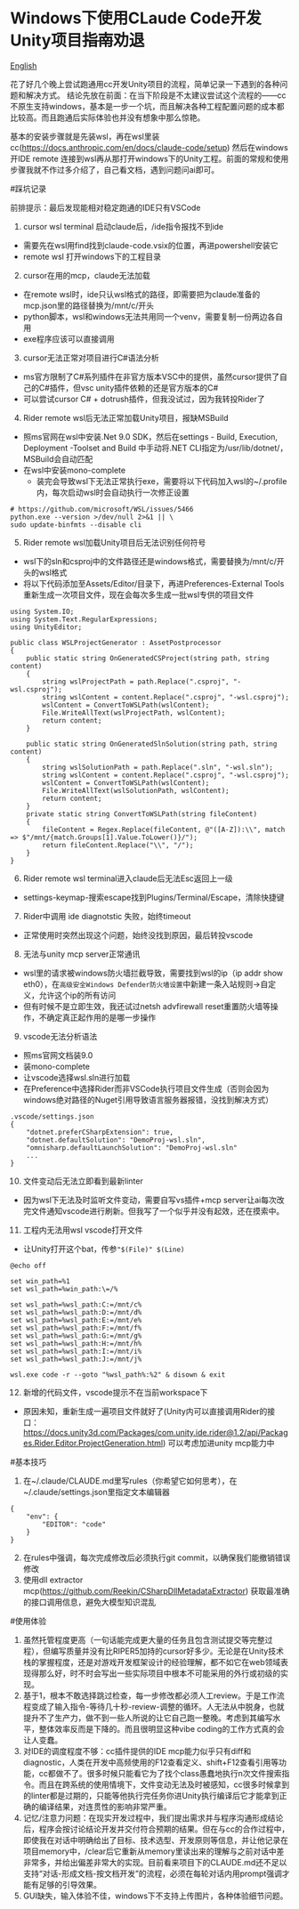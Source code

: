 # Windows下使用CLaude Code开发Unity项目~~指南~~劝退
[English](./README.md)

花了好几个晚上尝试跑通用cc开发Unity项目的流程，简单记录一下遇到的各种问题和解决方式。
结论先放在前面：在当下阶段是不太建议尝试这个流程的——cc不原生支持windows，基本是一步一个坑，而且解决各种工程配置问题的成本都比较高。而且跑通后实际体验也并没有想象中那么惊艳。

基本的安装步骤就是先装wsl，再在wsl里装cc(https://docs.anthropic.com/en/docs/claude-code/setup) 然后在windows开IDE remote 连接到wsl再从那打开windows下的Unity工程。前面的常规和使用步骤我就不作过多介绍了，自己看文档，遇到问题问ai即可。

#踩坑记录

前排提示：最后发现能相对稳定跑通的IDE只有VSCode

1. cursor wsl terminal 启动claude后，/ide指令报找不到ide
  * 需要先在wsl用find找到claude-code.vsix的位置，再进powershell安装它
  * remote wsl 打开windows下的工程目录

2. cursor在用的mcp，claude无法加载
  * 在remote wsl时，ide只认wsl格式的路径，即需要把为claude准备的mcp.json里的路径替换为/mnt/c/开头
  * python脚本，wsl和windows无法共用同一个venv，需要复制一份两边各自用
  * exe程序应该可以直接调用

3. cursor无法正常对项目进行C#语法分析
  * ms官方限制了C#系列插件在非官方版本VSC中的提供，虽然cursor提供了自己的C#插件，但vsc unity插件依赖的还是官方版本的C#
  * 可以尝试cursor C# + dotrush插件，但我没试过，因为我转投Rider了

4. Rider remote wsl后无法正常加载Unity项目，报缺MSBuild
  * 照ms官网在wsl中安装.Net 9.0 SDK，然后在settings - Build, Execution, Deployment -Toolset and Build 中手动将.NET CLI指定为/usr/lib/dotnet/，MSBuild会自动匹配
  * 在wsl中安装mono-complete
    * 装完会导致wsl下无法正常执行exe，需要将以下代码加入wsl的~/.profile内，每次启动wsl时会自动执行一次修正设置
```
# https://github.com/microsoft/WSL/issues/5466
python.exe --version >/dev/null 2>&1 || \
sudo update-binfmts --disable cli
```

5. Rider remote wsl加载Unity项目后无法识别任何符号
  * wsl下的sln和csproj中的文件路径还是windows格式，需要替换为/mnt/c/开头的wsl格式
  * 将以下代码添加至Assets/Editor/目录下，再进Preferences-External Tools重新生成一次项目文件，现在会每次多生成一批wsl专供的项目文件
```
using System.IO;
using System.Text.RegularExpressions;
using UnityEditor;

public class WSLProjectGenerator : AssetPostprocessor
{
    public static string OnGeneratedCSProject(string path, string content)
    {
        string wslProjectPath = path.Replace(".csproj", "-wsl.csproj");
        string wslContent = content.Replace(".csproj", "-wsl.csproj");
        wslContent = ConvertToWSLPath(wslContent);
        File.WriteAllText(wslProjectPath, wslContent);
        return content;
    }

    public static string OnGeneratedSlnSolution(string path, string content)
    {
        string wslSolutionPath = path.Replace(".sln", "-wsl.sln");
        string wslContent = content.Replace(".csproj", "-wsl.csproj");
        wslContent = ConvertToWSLPath(wslContent);
        File.WriteAllText(wslSolutionPath, wslContent);
        return content;
    }
    private static string ConvertToWSLPath(string fileContent)
    {
        fileContent = Regex.Replace(fileContent, @"([A-Z]):\\", match => $"/mnt/{match.Groups[1].Value.ToLower()}/");
        return fileContent.Replace("\\", "/");
    }
}
```

6. Rider remote wsl terminal进入claude后无法Esc返回上一级
  * settings-keymap-搜索escape找到Plugins/Terminal/Escape，清除快捷键

7. Rider中调用 ide diagnotstic 失败，始终timeout
  * 正常使用时突然出现这个问题，始终没找到原因，最后转投vscode

8. 无法与unity mcp server正常通讯
  * wsl里的请求被windows防火墙拦截导致，需要找到wsl的ip（ip addr show eth0），在`高级安全Windows Defender防火墙设置`中新建一条入站规则->自定义，允许这个ip的所有访问
  * 但有时候不是立即生效，我还试过netsh advfirewall reset重置防火墙等操作，不确定真正起作用的是哪一步操作

9. vscode无法分析语法
  * 照ms官网文档装9.0
  * 装mono-complete
  * 让vscode选择wsl.sln进行加载
  * 在Preference中选择Rider而非VSCode执行项目文件生成（否则会因为windows绝对路径的Nuget引用导致语言服务器报错，没找到解决方式）
```
.vscode/settings.json
{
    "dotnet.preferCSharpExtension": true,
    "dotnet.defaultSolution": "DemoProj-wsl.sln",
    "omnisharp.defaultLaunchSolution": "DemoProj-wsl.sln"
    ...
}
```

10. 文件变动后无法立即看到最新linter
  * 因为wsl下无法及时监听文件变动，需要自写vs插件+mcp server让ai每次改完文件通知vscode进行刷新。但我写了一个似乎并没有起效，还在摸索中。

11. 工程内无法用wsl vscode打开文件
  * 让Unity打开这个bat，传参`"$(File)" $(Line)`
```
@echo off

set win_path=%1
set wsl_path=%win_path:\=/%

set wsl_path=%wsl_path:C:=/mnt/c%
set wsl_path=%wsl_path:D:=/mnt/d%
set wsl_path=%wsl_path:E:=/mnt/e%
set wsl_path=%wsl_path:F:=/mnt/f%
set wsl_path=%wsl_path:G:=/mnt/g%
set wsl_path=%wsl_path:H:=/mnt/h%
set wsl_path=%wsl_path:I:=/mnt/i%
set wsl_path=%wsl_path:J:=/mnt/j%

wsl.exe code -r --goto "%wsl_path%:%2" & disown & exit
```
12. 新增的代码文件，vscode提示不在当前workspace下
  * 原因未知，重新生成一遍项目文件就好了(Unity内可以直接调用Rider的接口：https://docs.unity3d.com/Packages/com.unity.ide.rider@1.2/api/Packages.Rider.Editor.ProjectGeneration.html) 可以考虑加进unity mcp能力中

#基本技巧
1. 在~/.claude/CLAUDE.md里写rules（你希望它如何思考），在~/.claude/settings.json里指定文本编辑器
```
{
    "env": {
        "EDITOR": "code"
    }
}
```
2. 在rules中强调，每次完成修改后必须执行git commit，以确保我们能撤销错误修改
3. 使用dll extractor mcp(https://github.com/Reekin/CSharpDllMetadataExtractor) 获取最准确的接口调用信息，避免大模型知识混乱

#使用体验

1. 虽然托管程度更高（一句话能完成更大量的任务且包含测试提交等完整过程），但编写质量并没有比RIPER5加持的cursor好多少。无论是在Unity技术栈的掌握程度，还是对游戏开发框架设计的经验理解，都不如它在web领域表现得那么好，时不时会写出一些实际项目中根本不可能采用的外行或初级的实现。
2. 基于1，根本不敢选择跳过检查，每一步修改都必须人工review。于是工作流程变成了输入指令-等待几十秒-review-调整的循环。人无法从中脱身，也就提升不了生产力，做不到一些人所说的让它自己跑一整晚。考虑到其编写水平，整体效率反而是下降的。而且很明显这种vibe coding的工作方式真的会让人变蠢。
3. 对IDE的调度程度不够：cc插件提供的IDE mcp能力似乎只有diff和diagnostic，人类在开发中高频使用的F12查看定义、shift+F12查看引用等功能，cc都做不了。很多时候只能看它为了找个class愚蠢地执行n次文件搜索指令。而且在跨系统的使用情境下，文件变动无法及时被感知，cc很多时候拿到的linter都是过期的，只能等他执行完任务你进Unity执行编译后它才能拿到正确的编译结果，对连贯性的影响非常严重。
4. 记忆/注意力问题：在现实开发过程中，我们提出需求并与程序沟通形成结论后，程序会按讨论结论开发并交付符合预期的结果。但在与cc的合作过程中，即使我在对话中明确给出了目标、技术选型、开发原则等信息，并让他记录在项目memory中，/clear后它重新从memory里读出来的理解与之前对话中差非常多，并给出偏差非常大的实现。目前看来项目下的CLAUDE.md还不足以支持“对话-形成文档-按文档开发”的流程，必须在每轮对话内用prompt强调才能有足够的引导效果。
5. GUI缺失，输入体验不佳，windows下不支持上传图片，各种体验细节问题。
